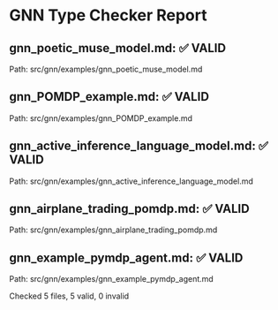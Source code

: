 # GNN Type Checker Report
## gnn_poetic_muse_model.md: ✅ VALID
Path: src/gnn/examples/gnn_poetic_muse_model.md

## gnn_POMDP_example.md: ✅ VALID
Path: src/gnn/examples/gnn_POMDP_example.md

## gnn_active_inference_language_model.md: ✅ VALID
Path: src/gnn/examples/gnn_active_inference_language_model.md

## gnn_airplane_trading_pomdp.md: ✅ VALID
Path: src/gnn/examples/gnn_airplane_trading_pomdp.md

## gnn_example_pymdp_agent.md: ✅ VALID
Path: src/gnn/examples/gnn_example_pymdp_agent.md

Checked 5 files, 5 valid, 0 invalid
